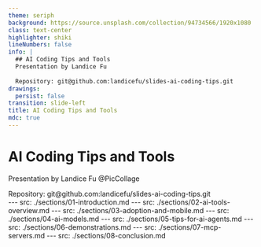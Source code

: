 ```yaml
---
theme: seriph
background: https://source.unsplash.com/collection/94734566/1920x1080
class: text-center
highlighter: shiki
lineNumbers: false
info: |
  ## AI Coding Tips and Tools
  Presentation by Landice Fu
  
  Repository: git@github.com:landicefu/slides-ai-coding-tips.git
drawings:
  persist: false
transition: slide-left
title: AI Coding Tips and Tools
mdc: true
---
```

# AI Coding Tips and Tools
Presentation by Landice Fu @PicCollage

<div class="pt-12">
  <span class="px-2 py-1 rounded cursor-pointer" hover="bg-white bg-opacity-10">
    Repository: git@github.com:landicefu/slides-ai-coding-tips.git
  </span>
</div>

<div class="abs-br m-6 flex gap-2">
  <a href="https://github.com/landicefu/slides-ai-coding-tips" target="_blank" alt="GitHub"
    class="text-xl slidev-icon-btn opacity-50 !border-none !hover:text-white">
    <carbon-logo-github />
  </a>
</div>
---
src: ./sections/01-introduction.md
---
src: ./sections/02-ai-tools-overview.md
---
src: ./sections/03-adoption-and-mobile.md
---
src: ./sections/04-ai-models.md
---
src: ./sections/05-tips-for-ai-agents.md
---
src: ./sections/06-demonstrations.md
---
src: ./sections/07-mcp-servers.md
---
src: ./sections/08-conclusion.md
